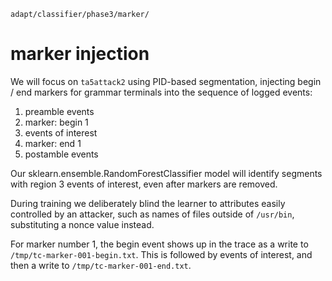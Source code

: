 
    adapt/classifier/phase3/marker/

marker injection
================

We will focus on `ta5attack2` using PID-based segmentation,
injecting begin / end markers for grammar terminals into
the sequence of logged events:

1. preamble events
2. marker: begin 1
3. events of interest
4. marker: end 1
5. postamble events

Our sklearn.ensemble.RandomForestClassifier model will
identify segments with region 3 events of interest,
even after markers are removed.

During training we deliberately blind the learner
to attributes easily controlled by an attacker,
such as names of files outside of `/usr/bin`,
substituting a nonce value instead.

For marker number 1, the begin event shows up in
the trace as a write to `/tmp/tc-marker-001-begin.txt`.
This is followed by events of interest,
and then a write to `/tmp/tc-marker-001-end.txt`.
